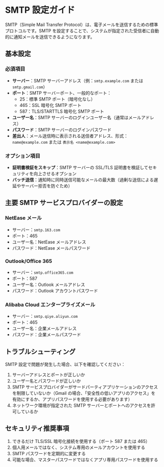 # SMTP 設定ガイド

SMTP（Simple Mail Transfer Protocol）は、電子メールを送信するための標準プロトコルです。SMTP を設定することで、システムが指定された受信者に自動的に通知メールを送信できるようになります。

## 基本設定

### 必須項目

* **サーバー**：SMTP サーバーアドレス（例：`smtp.example.com` または `smtp.gmail.com`）
* **ポート**：SMTP サーバーポート、一般的なポート：
  * 25：標準 SMTP ポート（暗号化なし）
  * 465：SSL 暗号化 SMTP ポート
  * 587：TLS/STARTTLS 暗号化 SMTP ポート
* **ユーザー名**：SMTP サーバーのログインユーザー名（通常はメールアドレス）
* **パスワード**：SMTP サーバーのログインパスワード
* **差出人**：メール送信時に表示される送信者アドレス、形式：`name@example.com` または `表示名 <name@example.com>`

### オプション項目

* **証明書検証をスキップ**：SMTP サーバーの SSL/TLS 証明書を検証してセキュリティを向上させるオプション
* **バッチ送信**：通知時に同時送信可能なメールの最大数（過剰な送信による遅延やサーバー拒否を防ぐため）

## 主要 SMTP サービスプロバイダーの設定

### NetEase メール

* サーバー：`smtp.163.com`
* ポート：465
* ユーザー名：NetEase メールアドレス
* パスワード：NetEase メールパスワード

### Outlook/Office 365

* サーバー：`smtp.office365.com`
* ポート：587
* ユーザー名：Outlook メールアドレス
* パスワード：Outlook アカウントパスワード

### Alibaba Cloud エンタープライズメール

* サーバー：`smtp.qiye.aliyun.com`
* ポート：465
* ユーザー名：企業メールアドレス
* パスワード：企業メールパスワード

## トラブルシューティング

SMTP 設定で問題が発生した場合、以下を確認してください：

1. サーバーアドレスとポートが正しいか
2. ユーザー名とパスワードが正しいか
3. SMTP サービスプロバイダーがサードパーティアプリケーションのアクセスを制限していないか（Gmail の場合、「安全性の低いアプリのアクセス」を有効にするか、アプリパスワードを使用する必要があります）
4. ネットワーク環境が指定された SMTP サーバーとポートへのアクセスを許可しているか

## セキュリティ推奨事項

1. できるだけ TLS/SSL 暗号化接続を使用する（ポート 587 または 465）
2. 個人用メールではなく、システム専用のメールアカウントを使用する
3. SMTP パスワードを定期的に変更する
4. 可能な場合、マスターパスワードではなくアプリ専用パスワードを使用する
